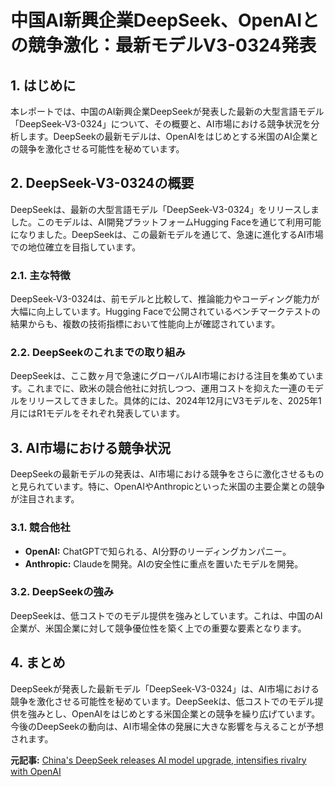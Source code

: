 # 中国AI新興企業DeepSeek、OpenAIとの競争激化：最新モデルV3-0324発表

## 1. はじめに

本レポートでは、中国のAI新興企業DeepSeekが発表した最新の大型言語モデル「DeepSeek-V3-0324」について、その概要と、AI市場における競争状況を分析します。DeepSeekの最新モデルは、OpenAIをはじめとする米国のAI企業との競争を激化させる可能性を秘めています。

## 2. DeepSeek-V3-0324の概要

DeepSeekは、最新の大型言語モデル「DeepSeek-V3-0324」をリリースしました。このモデルは、AI開発プラットフォームHugging Faceを通じて利用可能になりました。DeepSeekは、この最新モデルを通じて、急速に進化するAI市場での地位確立を目指しています。

### 2.1. 主な特徴

DeepSeek-V3-0324は、前モデルと比較して、推論能力やコーディング能力が大幅に向上しています。Hugging Faceで公開されているベンチマークテストの結果からも、複数の技術指標において性能向上が確認されています。

### 2.2. DeepSeekのこれまでの取り組み

DeepSeekは、ここ数ヶ月で急速にグローバルAI市場における注目を集めています。これまでに、欧米の競合他社に対抗しつつ、運用コストを抑えた一連のモデルをリリースしてきました。具体的には、2024年12月にV3モデルを、2025年1月にはR1モデルをそれぞれ発表しています。

## 3. AI市場における競争状況

DeepSeekの最新モデルの発表は、AI市場における競争をさらに激化させるものと見られています。特に、OpenAIやAnthropicといった米国の主要企業との競争が注目されます。

### 3.1. 競合他社

* **OpenAI:** ChatGPTで知られる、AI分野のリーディングカンパニー。
* **Anthropic:** Claudeを開発。AIの安全性に重点を置いたモデルを開発。

### 3.2. DeepSeekの強み

DeepSeekは、低コストでのモデル提供を強みとしています。これは、中国のAI企業が、米国企業に対して競争優位性を築く上での重要な要素となります。

## 4. まとめ

DeepSeekが発表した最新モデル「DeepSeek-V3-0324」は、AI市場における競争を激化させる可能性を秘めています。DeepSeekは、低コストでのモデル提供を強みとし、OpenAIをはじめとする米国企業との競争を繰り広げています。今後のDeepSeekの動向は、AI市場全体の発展に大きな影響を与えることが予想されます。



**元記事:** [China's DeepSeek releases AI model upgrade, intensifies rivalry with OpenAI](https://www.geo.tv/latest/597046-chinas-deepseek-releases-ai-model-upgrade-intensifies-rivalry-with-openai)